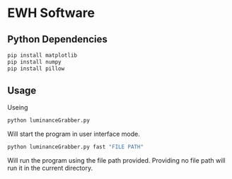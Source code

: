 # EWH Software

## Python Dependencies

```sh
pip install matplotlib
pip install numpy 
pip install pillow
```

## Usage
Useing 
```sh
python luminanceGrabber.py
```
Will start the program in user interface mode.
 
```sh
python luminanceGrabber.py fast "FILE PATH"
```
Will run the program using the file path provided. Providing no file path will run it in the current directory.
